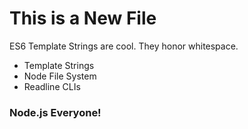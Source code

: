 This is a New File
  ==================

  ES6 Template Strings are cool. They honor whitespace.

  * Template Strings
  * Node File System
  * Readline CLIs

### Node.js Everyone!